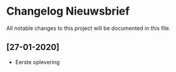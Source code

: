 # Changelog Nieuwsbrief
All notable changes to this project will be documented in this file.

## [27-01-2020]
- Eerste oplevering 